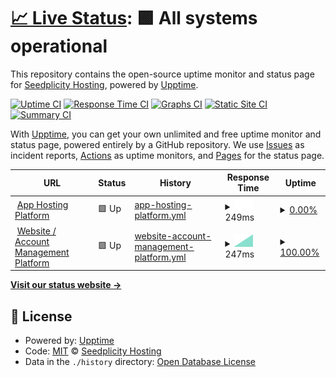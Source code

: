 # [📈 Live Status](https://status.seedpli.city): <!--live status--> **🟩 All systems operational**

This repository contains the open-source uptime monitor and status page for [Seedplicity Hosting](https://seedpli.city), powered by [Upptime](https://github.com/upptime/upptime).

[![Uptime CI](https://github.com/seedplicity/upptime/workflows/Uptime%20CI/badge.svg)](https://github.com/seedplicity/upptime/actions?query=workflow%3A%22Uptime+CI%22)
[![Response Time CI](https://github.com/seedplicity/upptime/workflows/Response%20Time%20CI/badge.svg)](https://github.com/seedplicity/upptime/actions?query=workflow%3A%22Response+Time+CI%22)
[![Graphs CI](https://github.com/seedplicity/upptime/workflows/Graphs%20CI/badge.svg)](https://github.com/seedplicity/upptime/actions?query=workflow%3A%22Graphs+CI%22)
[![Static Site CI](https://github.com/seedplicity/upptime/workflows/Static%20Site%20CI/badge.svg)](https://github.com/seedplicity/upptime/actions?query=workflow%3A%22Static+Site+CI%22)
[![Summary CI](https://github.com/seedplicity/upptime/workflows/Summary%20CI/badge.svg)](https://github.com/seedplicity/upptime/actions?query=workflow%3A%22Summary+CI%22)

With [Upptime](https://upptime.js.org), you can get your own unlimited and free uptime monitor and status page, powered entirely by a GitHub repository. We use [Issues](https://github.com/seedplicity/upptime/issues) as incident reports, [Actions](https://github.com/seedplicity/upptime/actions) as uptime monitors, and [Pages](https://status.seedpli.city) for the status page.

<!--start: status pages-->
<!-- This summary is generated by Upptime (https://github.com/upptime/upptime) -->
<!-- Do not edit this manually, your changes will be overwritten -->
<!-- prettier-ignore -->
| URL | Status | History | Response Time | Uptime |
| --- | ------ | ------- | ------------- | ------ |
| <img alt="" src="https://icons.duckduckgo.com/ip3/speed.seedpli.city.ico" height="13"> [App Hosting Platform](https://speed.seedpli.city) | 🟩 Up | [app-hosting-platform.yml](https://github.com/seedplicity/upptime/commits/HEAD/history/app-hosting-platform.yml) | <details><summary><img alt="Response time graph" src="./graphs/app-hosting-platform/response-time-week.png" height="20"> 249ms</summary><br><a href="https://status.seedpli.city/history/app-hosting-platform"><img alt="Response time 249" src="https://img.shields.io/endpoint?url=https%3A%2F%2Fraw.githubusercontent.com%2Fseedplicity%2Fupptime%2FHEAD%2Fapi%2Fapp-hosting-platform%2Fresponse-time.json"></a><br><a href="https://status.seedpli.city/history/app-hosting-platform"><img alt="24-hour response time 249" src="https://img.shields.io/endpoint?url=https%3A%2F%2Fraw.githubusercontent.com%2Fseedplicity%2Fupptime%2FHEAD%2Fapi%2Fapp-hosting-platform%2Fresponse-time-day.json"></a><br><a href="https://status.seedpli.city/history/app-hosting-platform"><img alt="7-day response time 249" src="https://img.shields.io/endpoint?url=https%3A%2F%2Fraw.githubusercontent.com%2Fseedplicity%2Fupptime%2FHEAD%2Fapi%2Fapp-hosting-platform%2Fresponse-time-week.json"></a><br><a href="https://status.seedpli.city/history/app-hosting-platform"><img alt="30-day response time 249" src="https://img.shields.io/endpoint?url=https%3A%2F%2Fraw.githubusercontent.com%2Fseedplicity%2Fupptime%2FHEAD%2Fapi%2Fapp-hosting-platform%2Fresponse-time-month.json"></a><br><a href="https://status.seedpli.city/history/app-hosting-platform"><img alt="1-year response time 249" src="https://img.shields.io/endpoint?url=https%3A%2F%2Fraw.githubusercontent.com%2Fseedplicity%2Fupptime%2FHEAD%2Fapi%2Fapp-hosting-platform%2Fresponse-time-year.json"></a></details> | <details><summary><a href="https://status.seedpli.city/history/app-hosting-platform">0.00%</a></summary><a href="https://status.seedpli.city/history/app-hosting-platform"><img alt="All-time uptime 0.00%" src="https://img.shields.io/endpoint?url=https%3A%2F%2Fraw.githubusercontent.com%2Fseedplicity%2Fupptime%2FHEAD%2Fapi%2Fapp-hosting-platform%2Fuptime.json"></a><br><a href="https://status.seedpli.city/history/app-hosting-platform"><img alt="24-hour uptime 0.00%" src="https://img.shields.io/endpoint?url=https%3A%2F%2Fraw.githubusercontent.com%2Fseedplicity%2Fupptime%2FHEAD%2Fapi%2Fapp-hosting-platform%2Fuptime-day.json"></a><br><a href="https://status.seedpli.city/history/app-hosting-platform"><img alt="7-day uptime 0.00%" src="https://img.shields.io/endpoint?url=https%3A%2F%2Fraw.githubusercontent.com%2Fseedplicity%2Fupptime%2FHEAD%2Fapi%2Fapp-hosting-platform%2Fuptime-week.json"></a><br><a href="https://status.seedpli.city/history/app-hosting-platform"><img alt="30-day uptime 0.00%" src="https://img.shields.io/endpoint?url=https%3A%2F%2Fraw.githubusercontent.com%2Fseedplicity%2Fupptime%2FHEAD%2Fapi%2Fapp-hosting-platform%2Fuptime-month.json"></a><br><a href="https://status.seedpli.city/history/app-hosting-platform"><img alt="1-year uptime 0.00%" src="https://img.shields.io/endpoint?url=https%3A%2F%2Fraw.githubusercontent.com%2Fseedplicity%2Fupptime%2FHEAD%2Fapi%2Fapp-hosting-platform%2Fuptime-year.json"></a></details>
| <img alt="" src="https://icons.duckduckgo.com/ip3/seedpli.city.ico" height="13"> [Website / Account Management Platform](https://seedpli.city) | 🟩 Up | [website-account-management-platform.yml](https://github.com/seedplicity/upptime/commits/HEAD/history/website-account-management-platform.yml) | <details><summary><img alt="Response time graph" src="./graphs/website-account-management-platform/response-time-week.png" height="20"> 247ms</summary><br><a href="https://status.seedpli.city/history/website-account-management-platform"><img alt="Response time 247" src="https://img.shields.io/endpoint?url=https%3A%2F%2Fraw.githubusercontent.com%2Fseedplicity%2Fupptime%2FHEAD%2Fapi%2Fwebsite-account-management-platform%2Fresponse-time.json"></a><br><a href="https://status.seedpli.city/history/website-account-management-platform"><img alt="24-hour response time 247" src="https://img.shields.io/endpoint?url=https%3A%2F%2Fraw.githubusercontent.com%2Fseedplicity%2Fupptime%2FHEAD%2Fapi%2Fwebsite-account-management-platform%2Fresponse-time-day.json"></a><br><a href="https://status.seedpli.city/history/website-account-management-platform"><img alt="7-day response time 247" src="https://img.shields.io/endpoint?url=https%3A%2F%2Fraw.githubusercontent.com%2Fseedplicity%2Fupptime%2FHEAD%2Fapi%2Fwebsite-account-management-platform%2Fresponse-time-week.json"></a><br><a href="https://status.seedpli.city/history/website-account-management-platform"><img alt="30-day response time 247" src="https://img.shields.io/endpoint?url=https%3A%2F%2Fraw.githubusercontent.com%2Fseedplicity%2Fupptime%2FHEAD%2Fapi%2Fwebsite-account-management-platform%2Fresponse-time-month.json"></a><br><a href="https://status.seedpli.city/history/website-account-management-platform"><img alt="1-year response time 247" src="https://img.shields.io/endpoint?url=https%3A%2F%2Fraw.githubusercontent.com%2Fseedplicity%2Fupptime%2FHEAD%2Fapi%2Fwebsite-account-management-platform%2Fresponse-time-year.json"></a></details> | <details><summary><a href="https://status.seedpli.city/history/website-account-management-platform">100.00%</a></summary><a href="https://status.seedpli.city/history/website-account-management-platform"><img alt="All-time uptime 100.00%" src="https://img.shields.io/endpoint?url=https%3A%2F%2Fraw.githubusercontent.com%2Fseedplicity%2Fupptime%2FHEAD%2Fapi%2Fwebsite-account-management-platform%2Fuptime.json"></a><br><a href="https://status.seedpli.city/history/website-account-management-platform"><img alt="24-hour uptime 100.00%" src="https://img.shields.io/endpoint?url=https%3A%2F%2Fraw.githubusercontent.com%2Fseedplicity%2Fupptime%2FHEAD%2Fapi%2Fwebsite-account-management-platform%2Fuptime-day.json"></a><br><a href="https://status.seedpli.city/history/website-account-management-platform"><img alt="7-day uptime 100.00%" src="https://img.shields.io/endpoint?url=https%3A%2F%2Fraw.githubusercontent.com%2Fseedplicity%2Fupptime%2FHEAD%2Fapi%2Fwebsite-account-management-platform%2Fuptime-week.json"></a><br><a href="https://status.seedpli.city/history/website-account-management-platform"><img alt="30-day uptime 100.00%" src="https://img.shields.io/endpoint?url=https%3A%2F%2Fraw.githubusercontent.com%2Fseedplicity%2Fupptime%2FHEAD%2Fapi%2Fwebsite-account-management-platform%2Fuptime-month.json"></a><br><a href="https://status.seedpli.city/history/website-account-management-platform"><img alt="1-year uptime 100.00%" src="https://img.shields.io/endpoint?url=https%3A%2F%2Fraw.githubusercontent.com%2Fseedplicity%2Fupptime%2FHEAD%2Fapi%2Fwebsite-account-management-platform%2Fuptime-year.json"></a></details>

<!--end: status pages-->

[**Visit our status website →**](https://status.seedpli.city)

## 📄 License

- Powered by: [Upptime](https://github.com/upptime/upptime)
- Code: [MIT](./LICENSE) © [Seedplicity Hosting](https://seedpli.city)
- Data in the `./history` directory: [Open Database License](https://opendatacommons.org/licenses/odbl/1-0/)
